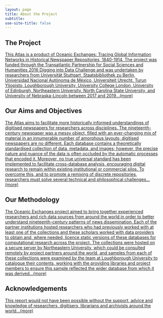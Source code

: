 ```yaml
---
layout: page
title: About the Project
subtitle: 
use-site-title: false
---
```

 ## The Project
 
 [This Atlas is a product of Oceanic Exchanges: Tracing Global Information Networks in Historical Newspaper Repositories, 1840-1914. The project was funded through the Transatlantic Partnership for Social Sciences and Humanities 2016 Digging into Data Challenge and was undertaken by researchers from Universität Stuttgart, Staatsbibliothek zu Berlin, Universidad Nacional Autónoma de México, Universiteit Utrecht, Turun Yliopisto, Loughborough University, University College London, University of Edinburgh, Northeastern University, North Carolina State University, and University of Nebraska-Lincoln between 2017 and 2019...(more)](project.md)
 
 ## Our Aims and Objectives
 
 [The Atlas aims to facilitate more historically informed understandings of digitised newspapers for researchers across disciplines. The nineteenth-century newspaper was a messy object, filled with an ever-changing mix of material in an innumerable number of amorphous layouts; digitised newspapers are no different. Each database contains a theoretically standardised collection of data, metadata, and images; however, the precise nature and nuance of the data is often occluded by the automatic processes that encoded it. Moreover, no true universal standard has been implemented to facilitate cross-database analysis, encouraging digital research to remain within existing institutional or commercial silos. To overcome this, and to promote a remixing of discrete repositories, researchers must solve several technical and philosophical challenges...(more)](aims.md)
 
 ## Our Methodology
 
 [The Oceanic Exchanges project aimed to bring together experienced researchers and rich data sources from around the world in order to better understand nineteenth-century patterns of news dissemination. Each of the partner institutions hosted researchers who had previously worked with at least one of the collections and these scholars worked with data providers to obtain and, where needed, licence static versions of these databases for computational research across the project. The collections were hosted on a secure server by Northeastern University, which could be consulted remotely by project partners around the world, and samples from each of these collections were examined by the team at Loughborough University to catalogue their contents, working with the providing libraries and project members to ensure this sample reflected the wider database from which it was derived...(more)](methodology.md)
 
 ## Acknowledgements
 
 [This report would not have been possible without the support, advice and knowledge of researchers, digitisers, librarians and archivists around the world...(more)](acknowledgements.md)